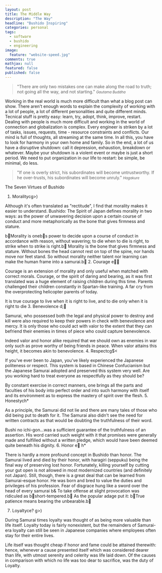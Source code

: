 ```yaml
---
layout: post
title: The Middle Way
description: "The Way"
headline: "Bushido Inspiring"
categories: personal
tags: 
  - software
  - bushido
  - engineering
image: 
  feature: "website-speed.jpg"
comments: true
mathjax: null
featured: false
published: false
---
```


> "There are only two mistakes one can make along the road to truth; not going all the way, and not starting." 
> <small><cite title="Gautama Buddha">Gautama Buddha</cite></small>

Working in the real world is much more difficult than what a blog post can show. 
There aren't enough words to explain the complexity of working with a lot of people, a lot of different
personalities and quite different minds. 
Tecnical stuff is pretty easy: learn, try, adopt, think, improve, restart.
Dealing with people is much more difficult and working in the world of connection and globalization is complex.
Every engineer is striken by a lot of tasks, issues, requests, time - resource constraints and conflicts.
Our mind is full of thoughts, all streaming at the same time. In all this, you have to look for harmony in your own home and family. So in the end, a lot of us have a disruptive shutdown: call it depression, exhaustion, breakdown or whatever. Maybe your shutdown is a violent event or maybe is just a short period. We need to put organization in our life to restart: be simple, be minimal, do less.


> "If one is overly strict, his subordinates will become untrustworthy. If he over-trusts, his subordinates will become unruly."
> <small><cite title="Hagakure">Hagakure</cite></small>

The Seven Virtues of Bushido

1. Moralityc  g>)

Although it's often translated as "rectitude", I find that morality makes it easier to understand. Bushido: The Spirit of Japan defines morality in two ways: as the power of unwavering decision upon a certain course of conduct and more metaphorically as the bone that gives firmness and stature.

b Morality is oneb s power to decide upon a course of conduct in accordance with reason, without wavering; to die when to die is right, to strike when to strike is right.b  Morality is the bone that gives firmness and stature. Without bones the head cannot rest on top of the spine, nor hands move nor feet stand. So without morality neither talent nor learning can make the human frame into a samurai.b 
2. Courage e

Courage is an extension of morality and only useful when matched with correct morals. Courage, or the spirit of daring and bearing, as it was first translated was a huge element of raising children during this time. Parents challenged their children constantly in Spartan-like training. A far cry from the overprotecting helicopter parents of today.

It is true courage to live when it is right to live, and to die only when it is right to die
3. Benevolence d;

Samurai, who possessed both the legal and physical power to destroy and kill were also required to keep their powers in check with benevolence and mercy. It is only those who could act with valor to the extent that they can befriend their enemies in times of piece who could capture benevolence.

Indeed valor and honor alike required that we should own as enemies in war only such as prove worthy of being friends in peace. When valor attains this height, it becomes akin to benevolence.
4. Respectc  g$<

If you've ever been to Japan, you've likely experienced the Japanese politeness or respect. This system is based in Chinese Confucianism but the Japanese Samurai adopted and preserved this system very well. Are you working hard to treat everyone as respectfully as they should be?

By constant exercise in correct manners, one brings all the parts and faculties of his body into perfect order and into such harmony with itself and its environment as to express the mastery of spirit over the flesh.
5. Honestyc  h* 

As a principle, the Samurai did not lie and there are many tales of those who did being put to death for it. The Samurai also didn't see the need for written contracts as that would be doubting the truthfulness of their word.

Bushi no ichi-gon...was a sufficient guarantee of the truthfulness of an assertion. His word carried such weight with it that promises were generally made and fulfilled without a written pledge, which would have been deemed quite beneath his dignity.
6. Honor e
h*	

There is hardly a more profound concept in Bushido than honor. The Samurai lived and died by their honor, with haragiri (seppuku) being the final way of preserving lost honor. Fortunately, killing yourself by cutting your gut open is not allowed in most modernized countries (and definitely not Japan). Still, though, there is a great deal that can be learned from Samurai-esque honor. He was born and bred to value the duties and privileges of his profession. Fear of disgrace hung like a sword over the head of every samurai b & To take offense at slight provocation was ridiculed as b short-tempered.b  As the popular adage put it: b True patience means bearing the unbearable.b 

7. Loyaltyc  e? g>)

During Samurai times loyalty was thought of as being more valuable than life itself. Loyalty today is fairly nonexistent, but the remainders of Samurai-era loyalty can still be seen in Japanese companies where employees often stay for their entire lives.

Life itself was thought cheap if honor and fame could be attained therewith: hence, whenever a cause presented itself which was considered dearer than life, with utmost serenity and celerity was life laid down. Of the causes in comparison with which no life was too dear to sacrifice, was the duty of Loyalty.
